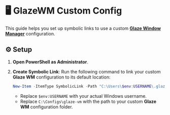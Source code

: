 # 🖥️ GlazeWM Custom Config

This guide helps you set up symbolic links to use a custom [**Glaze Window Manager**](https://github.com/glzr-io/glazewm) configuration.

## ⚙️ Setup

1. **Open PowerShell as Administrator**.

2. **Create Symbolic Link**:
   Run the following command to link your custom **Glaze WM** configuration to its default location:

   ```powershell
   New-Item -ItemType SymbolicLink -Path "C:\Users\$env:USERNAME\.glaze-wm" -Target "C:\Configs\glaze-vm"
   ```

   - Replace `$env:USERNAME` with your actual Windows username.
   - Replace `C:\Configs\glaze-vm` with the path to your custom **Glaze WM** configuration folder.

